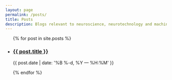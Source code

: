 ```yaml
---
layout: page
permalink: /posts/
title: Posts
description: Blogs relevant to neuroscience, neurotechnology and machine learning in healthcare.
---
```


<ul class="post-list">
{% for post in site.posts %}
    <li>
        <h3><a class="post-title" href="{{ post.url | prepend: site.baseurl }}">{{ post.title }}</a></h3>
        <p class="post-meta">{{ post.date | date: '%B %-d, %Y — %H:%M' }}</p>
      </li>
{% endfor %}
</ul>